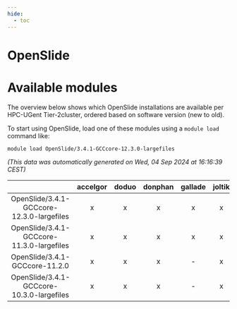 ```yaml
---
hide:
  - toc
---
```


OpenSlide
=========

# Available modules


The overview below shows which OpenSlide installations are available per HPC-UGent Tier-2cluster, ordered based on software version (new to old).

To start using OpenSlide, load one of these modules using a `module load` command like:

```shell
module load OpenSlide/3.4.1-GCCcore-12.3.0-largefiles
```

*(This data was automatically generated on Wed, 04 Sep 2024 at 16:16:39 CEST)*  

| |accelgor|doduo|donphan|gallade|joltik|shinx|skitty|
| :---: | :---: | :---: | :---: | :---: | :---: | :---: | :---: |
|OpenSlide/3.4.1-GCCcore-12.3.0-largefiles|x|x|x|x|x|x|x|
|OpenSlide/3.4.1-GCCcore-11.3.0-largefiles|x|x|x|x|x|-|x|
|OpenSlide/3.4.1-GCCcore-11.2.0|x|x|x|-|x|-|x|
|OpenSlide/3.4.1-GCCcore-10.3.0-largefiles|x|x|x|-|x|-|x|
